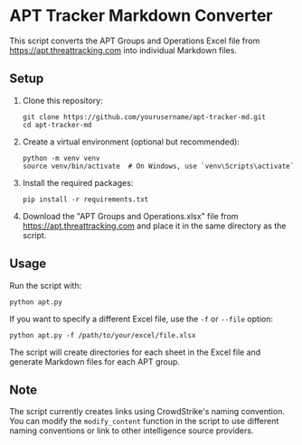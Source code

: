 # APT Tracker Markdown Converter

This script converts the APT Groups and Operations Excel file from https://apt.threattracking.com into individual Markdown files.

## Setup

1. Clone this repository:
   ```
   git clone https://github.com/yourusername/apt-tracker-md.git
   cd apt-tracker-md
   ```

2. Create a virtual environment (optional but recommended):
   ```
   python -m venv venv
   source venv/bin/activate  # On Windows, use `venv\Scripts\activate`
   ```

3. Install the required packages:
   ```
   pip install -r requirements.txt
   ```

4. Download the "APT Groups and Operations.xlsx" file from https://apt.threattracking.com and place it in the same directory as the script.

## Usage

Run the script with:

```
python apt.py
```

If you want to specify a different Excel file, use the `-f` or `--file` option:

```
python apt.py -f /path/to/your/excel/file.xlsx
```

The script will create directories for each sheet in the Excel file and generate Markdown files for each APT group.

## Note

The script currently creates links using CrowdStrike's naming convention. You can modify the `modify_content` function in the script to use different naming conventions or link to other intelligence source providers.
```
